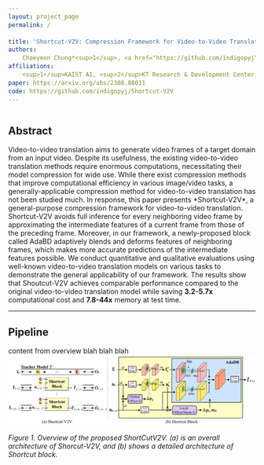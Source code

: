 ```yaml
---
layout: project_page
permalink: /

title: 'Shortcut-V2V: Compression Framework for Video-to-Video Translation based on Temporal Redundancy Reduction'
authors:
    Chaeyeon Chung*<sup>1</sup>, <a href="https://github.com/indigopyj">Yeojeong Park</a>*<sup>1,2</sup>, Seunghwan Choi<sup>1</sup>, Munkhsoyol Ganbat<sup>1</sup>, Jaegul Choo<sup>1</sup>
affiliations:
    <sup>1</sup>KAIST AI, <sup>2</sup>KT Research & Development Center, KT Corporation
paper: https://arxiv.org/abs/2308.08011
code: https://github.com/indigopyj/Shortcut-V2V
---
```



<div class="columns is-centered has-text-centered">
    <div class="column is-four-fifths">
        <h2>Abstract</h2>
        <div class="content has-text-justified">
Video-to-video translation aims to generate video frames of a target domain from an input video.
Despite its usefulness, the existing video-to-video translation methods require enormous computations, necessitating their model compression for wide use.
While there exist compression methods that improve computational efficiency in various image/video tasks, a generally-applicable compression method for video-to-video translation has not been studied much.
In response, this paper presents *Shortcut-V2V*, a general-purpose compression framework for video-to-video translation.
Shortcut-V2V avoids full inference for every neighboring video frame by approximating the intermediate features of a current frame from those of the preceding frame.
Moreover, in our framework, a newly-proposed block called AdaBD adaptively blends and deforms features of neighboring frames, which makes more accurate predictions of the intermediate features possible.
We conduct quantitative and qualitative evaluations using well-known video-to-video translation models on various tasks to demonstrate the general applicability of our framework.
The results show that Shoutcut-V2V achieves comparable performance compared to the original video-to-video translation model while saving <b>3.2-5.7x</b> computational cost and <b>7.8-44x</b> memory at test time.
        </div>
    </div>
</div>

---

## Pipeline
content from overview blah blah blah
![Turing Machine](/static/image/method_iccv.svg)

*Figure 1. Overview of the proposed ShortCutV2V. (a) is an overall architecture of Shorcut-V2V, and (b) shows a detailed architecture of Shortcut block.*


